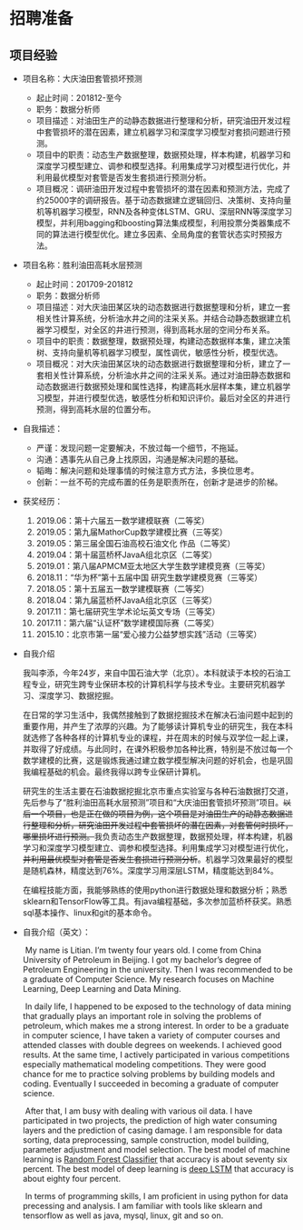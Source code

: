 # 招聘准备

## 项目经验

- 项目名称：大庆油田套管损坏预测
  - 起止时间：201812-至今
  - 职务：数据分析师
  - 项目描述：对油田生产的动静态数据进行整理和分析，研究油田开发过程中套管损坏的潜在因素，建立机器学习和深度学习模型对套损问题进行预测。
  - 项目中的职责：动态生产数据整理，数据预处理，样本构建，机器学习和深度学习模型建立、调参和模型选择。利用集成学习对模型进行优化，并利用最优模型对套管是否发生套损进行预测分析。
  - 项目概况：调研油田开发过程中套管损坏的潜在因素和预测方法，完成了约25000字的调研报告。基于动态数据建立逻辑回归、决策树、支持向量机等机器学习模型，RNN及各种变体LSTM、GRU、深层RNN等深度学习模型，并利用bagging和boosting算法集成模型，利用投票分类器集成不同的算法进行模型优化。建立多因素、全局角度的套管状态实时预报方法。
  
- 项目名称：胜利油田高耗水层预测 
  - 起止时间：201709-201812
  - 职务：数据分析师
  - 项目描述：对大庆油田某区块的动态数据进行数据整理和分析，建立一套相关性计算系统，分析油水井之间的注采关系。并结合动静态数据建立机器学习模型，对全区的井进行预测，得到高耗水层的空间分布关系。
  - 项目中的职责：数据整理，数据预处理，构建动态数据样本集，建立决策树、支持向量机等机器学习模型，属性调优，敏感性分析，模型优选。
  - 项目概况：对大庆油田某区块的动态数据进行数据整理和分析，建立了一套相关性计算系统，分析油水井之间的注采关系。通过对油田静态数据和动态数据进行数据预处理和属性选择，构建高耗水层样本集，建立机器学习模型，并进行模型优选，敏感性分析和知识评价。最后对全区的井进行预测，得到高耗水层的位置分布。

- 自我描述：
  - 严谨：发现问题一定要解决，不放过每一个细节，不拖延。
  - 沟通：遇事先从自己身上找原因，沟通是解决问题的基础。
  - 韬晦：解决问题和处理事情的时候注意方式方法，多换位思考。
  - 创新：一丝不苟的完成布置的任务是职责所在，创新才是进步的阶梯。
  
- 获奖经历：
  1. 2019.06：第十六届五一数学建模联赛（二等奖）
  2. 2019.05：第九届MathorCup数学建模比赛（三等奖）
  3. 2019.05：第三届全国石油高校石油文化 作品（二等奖）
  4. 2019.04：第十届蓝桥杯JavaA组北京区（二等奖）
  5. 2019.01：第八届APMCM亚太地区大学生数学建模竞赛（三等奖）
  6. 2018.11：“华为杯”第十五届中国 研究生数学建模竞赛（三等奖）
  7. 2018.05：第十五届五一数学建模联赛（二等奖）
  8. 2018.04：第九届蓝桥杯JavaA组北京区（三等奖）
  9. 2017.11：第七届研究生学术论坛英文专场（三等奖）
  10. 2017.11：第六届“认证杯”数学建模国际赛（二等奖）
  11. 2015.10：北京市第一届“爱心接力公益梦想实践”活动（三等奖）
  
- 自我介绍

  ​		我叫李添，今年24岁，来自中国石油大学（北京）。本科就读于本校的石油工程专业，研究生跨专业保研本校的计算机科学与技术专业。主要研究机器学习、深度学习、数据挖掘。

  ​		在日常的学习生活中，我偶然接触到了数据挖掘技术在解决石油问题中起到的重要作用，并产生了浓厚的兴趣。为了能够读计算机专业的研究生，我在本科就选修了各种各样的计算机专业的课程，并在周末的时候与双学位一起上课，并取得了好成绩。与此同时，在课外积极参加各种比赛，特别是不放过每一个数学建模的比赛，这是锻炼我通过建立数学模型解决问题的好机会，也是巩固我编程基础的机会。最终我得以跨专业保研计算机。

  ​		研究生的生活主要在石油数据挖掘北京市重点实验室与各种石油数据打交道，先后参与了“胜利油田高耗水层预测”项目和“大庆油田套管损坏预测”项目。~~以后一个项目，也是正在做的项目为例，这个项目是对油田生产的动静态数据进行整理和分析，研究油田开发过程中套管损坏的潜在因素，对套管何时损坏，哪里损坏进行预测。~~我负责动态生产数据整理，数据预处理，样本构建，机器学习和深度学习模型建立、调参和模型选择。利用集成学习对模型进行优化，~~并利用最优模型对套管是否发生套损进行预测分析~~。机器学习效果最好的模型是随机森林，精度达到76%。深度学习用深层LSTM，精度能达到84%。

  ​		在编程技能方面，我能够熟练的使用python进行数据处理和数据分析；熟悉sklearn和TensorFlow等工具。有java编程基础，多次参加蓝桥杯获奖。熟悉sql基本操作、linux和git的基本命令。

- 自我介绍（英文）：

  ​		My name is Litian. I’m twenty four years old. I come from China University of Petroleum in Beijing. I got my bachelor’s degree of Petroleum Engineering in the university. Then I was recommended to be a graduate of Computer Science. My research focuses on Machine Learning, Deep Learning and Data Mining.

  ​		In daily life, I happened to be exposed to the technology of data mining that gradually plays an important role in solving the problems of petroleum, which makes me a strong interest. In order to be a graduate in computer science, I have taken a variety of computer courses and attended classes with double degrees on weekends. I achieved good results. At the same time, I actively participated in various competitions especially mathematical modeling competitions. They were good chance for me to practice solving problems by building models and coding. Eventually I succeeded in becoming a graduate of computer science.

  ​		After that, I am busy with dealing with various oil data. I have participated in two projects, the prediction of high water consuming layers and the prediction of casing damage. I am responsible for data sorting, data preprocessing, sample construction, model building, parameter adjustment and model selection. The best model of machine learning is <u>Random Forest Classifier</u> that accuracy is about seventy six percent. The best model of deep learning is <u>deep LSTM</u> that accuracy is about eighty four percent.

  ​		In terms of programming skills, I am proficient in using python for data precessing and analysis. I am familiar with tools like sklearn and tensorflow as well as java, mysql, linux, git and so on. 